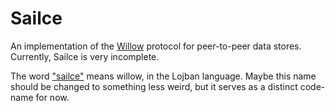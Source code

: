 # Sailce

An implementation of the [Willow](https://willowprotocol.org/) protocol for peer-to-peer data
stores.  Currently, Sailce is very incomplete.

The word ["sailce"](https://la-lojban.github.io/sutysisku/lojban/index.html#sisku=sailce) means
willow, in the Lojban language.  Maybe this name should be changed to something less weird, but
it serves as a distinct code-name for now.
